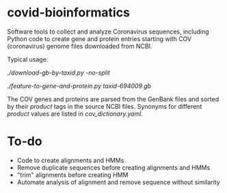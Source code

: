 # covid-bioinformatics
Software tools to collect and analyze Coronavirus sequences, including Python code to create gene and protein entries 
starting with COV (coronavirus) genome files downloaded from NCBI.

Typical usage:

*./download-gb-by-taxid.py -no-split*

*./feature-to-gene-and-protein.py taxid-694009.gb*

The COV genes and proteins are parsed from the GenBank files and sorted by their *product* tags in the source NCBI files.
Synonyms for different *product* values are listed in *cov_dictionary.yaml*.


# To-do
* Code to create alignments and HMMs
* Remove duplicate sequences before creating alignments and HMMs
* "trim" alignments before creating HMM
* Automate analysis of alignment and remove sequence without similarity
